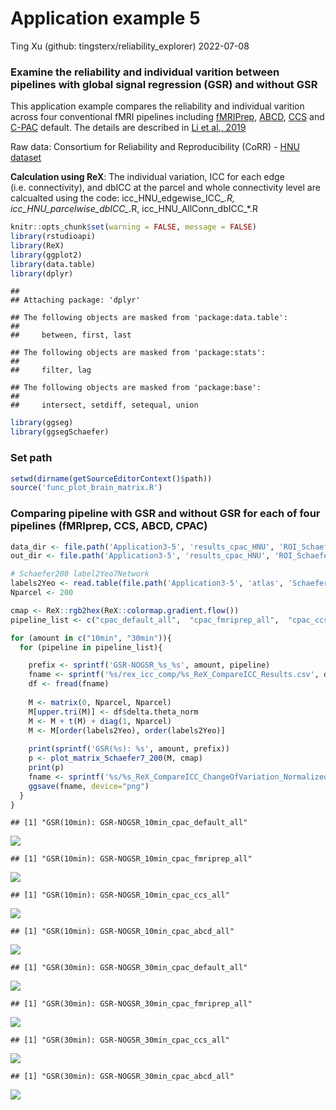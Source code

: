 Application example 5
================
Ting Xu (github: tingsterx/reliability_explorer)
2022-07-08

### Examine the reliability and individual varition between pipelines with global signal regression (GSR) and without GSR

This application example compares the reliability and individual
varition across four conventional fMRI pipelines including
[fMRIPrep](https://fmriprep.org/en/stable/),
[ABCD](https://www.biorxiv.org/content/10.1101/2021.07.09.451638v1),
[CCS](https://www.sciencedirect.com/science/article/abs/pii/S2095927316305394)
and [C-PAC](https://fcp-indi.github.io/docs/latest/user/index) default.
The details are described in [Li et al.,
2019](https://www.biorxiv.org/content/10.1101/2021.12.01.470790v1)

Raw data: Consortium for Reliability and Reproducibility (CoRR) - [HNU
dataset](http://fcon_1000.projects.nitrc.org/indi/CoRR/html/hnu_1.html)

**Calculation using ReX**: The individual variation, ICC for each edge
(i.e. connectivity), and dbICC at the parcel and whole connectivity
level are calcualted using the code: icc_HNU_edgewise_ICC\_*.R,
icc_HNU_parcelwise_dbICC\_*.R, icc_HNU_AllConn_dbICC\_\*.R

``` r
knitr::opts_chunk$set(warning = FALSE, message = FALSE) 
library(rstudioapi)
library(ReX)
library(ggplot2)
library(data.table)
library(dplyr)
```

    ## 
    ## Attaching package: 'dplyr'

    ## The following objects are masked from 'package:data.table':
    ## 
    ##     between, first, last

    ## The following objects are masked from 'package:stats':
    ## 
    ##     filter, lag

    ## The following objects are masked from 'package:base':
    ## 
    ##     intersect, setdiff, setequal, union

``` r
library(ggseg)
library(ggsegSchaefer)
```

### Set path

``` r
setwd(dirname(getSourceEditorContext()$path))
source('func_plot_brain_matrix.R')
```

### Comparing pipeline with GSR and without GSR for each of four pipelines (fMRIprep, CCS, ABCD, CPAC)

``` r
data_dir <- file.path('Application3-5', 'results_cpac_HNU', 'ROI_Schaefer200')
out_dir <- file.path('Application3-5', 'results_cpac_HNU', 'ROI_Schaefer200', 'rex_icc_comp_matrix')

# Schaefer200 label2Yeo7Network
labels2Yeo <- read.table(file.path('Application3-5', 'atlas', 'Schaefer2018_200Parcels_7Networks_labels_MatchedTo_ggseg.txt'), header=TRUE)$Yeo
Nparcel <- 200

cmap <- ReX::rgb2hex(ReX::colormap.gradient.flow())
pipeline_list <- c("cpac_default_all",  "cpac_fmriprep_all",  "cpac_ccs_all", "cpac_abcd_all")

for (amount in c("10min", "30min")){
  for (pipeline in pipeline_list){

    prefix <- sprintf('GSR-NOGSR_%s_%s', amount, pipeline)
    fname <- sprintf('%s/rex_icc_comp/%s_ReX_CompareICC_Results.csv', data_dir, prefix)
    df <- fread(fname)
    
    M <- matrix(0, Nparcel, Nparcel)
    M[upper.tri(M)] <- df$delta.theta_norm
    M <- M + t(M) + diag(1, Nparcel)
    M <- M[order(labels2Yeo), order(labels2Yeo)]
    
    print(sprintf('GSR(%s): %s', amount, prefix))
    p <- plot_matrix_Schaefer7_200(M, cmap)
    print(p)
    fname <- sprintf('%s/%s_ReX_CompareICC_ChangeOfVariation_Normalized_GradientFlow.png', out_dir, prefix)
    ggsave(fname, device="png")
  }
}
```

    ## [1] "GSR(10min): GSR-NOGSR_10min_cpac_default_all"

![](Application4_plot_edgewise_files/figure-gfm/unnamed-chunk-1-1.png)<!-- -->

    ## [1] "GSR(10min): GSR-NOGSR_10min_cpac_fmriprep_all"

![](Application4_plot_edgewise_files/figure-gfm/unnamed-chunk-1-2.png)<!-- -->

    ## [1] "GSR(10min): GSR-NOGSR_10min_cpac_ccs_all"

![](Application4_plot_edgewise_files/figure-gfm/unnamed-chunk-1-3.png)<!-- -->

    ## [1] "GSR(10min): GSR-NOGSR_10min_cpac_abcd_all"

![](Application4_plot_edgewise_files/figure-gfm/unnamed-chunk-1-4.png)<!-- -->

    ## [1] "GSR(30min): GSR-NOGSR_30min_cpac_default_all"

![](Application4_plot_edgewise_files/figure-gfm/unnamed-chunk-1-5.png)<!-- -->

    ## [1] "GSR(30min): GSR-NOGSR_30min_cpac_fmriprep_all"

![](Application4_plot_edgewise_files/figure-gfm/unnamed-chunk-1-6.png)<!-- -->

    ## [1] "GSR(30min): GSR-NOGSR_30min_cpac_ccs_all"

![](Application4_plot_edgewise_files/figure-gfm/unnamed-chunk-1-7.png)<!-- -->

    ## [1] "GSR(30min): GSR-NOGSR_30min_cpac_abcd_all"

![](Application4_plot_edgewise_files/figure-gfm/unnamed-chunk-1-8.png)<!-- -->
